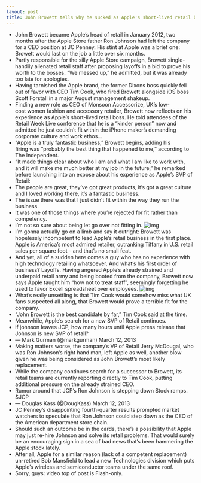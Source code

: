 ```yaml
---
layout: post
title: John Browett tells why he sucked as Apple's short-lived retail boss
---
```

* John Browett became Apple’s head of retail in January 2012, two months after the Apple Store father Ron Johnson had left the company for a CEO position at JC Penney. His stint at Apple was a brief one: Browett would last on the job a little over six months.
* Partly responsible for the silly Apple Store campaign, Browett single-handily alienated retail staff after proposing layoffs in a bid to prove his worth to the bosses. “We messed up,” he admitted, but it was already too late for apologies.
* Having tarnished the Apple brand, the former Dixons boss quickly fell out of favor with CEO Tim Cook, who fired Browett alongside iOS boss Scott Forstall in a major August management shakeup.
* Finding a new role as CEO of Monsoon Accessorize, UK’s low-cost women fashion and accessory retailer, Browett now reflects on his experience as Apple’s short-lived retail boss. He told attendees of the Retail Week Live conference that he is a “kinder person” now and admitted he just couldn’t fit within the iPhone maker’s demanding corporate culture and work ethos…
* “Apple is a truly fantastic business,” Browett begins, adding his firing was “probably the best thing that happened to me,” according to The Independent.
* “It made things clear about who I am and what I am like to work with, and it will make me much better at my job in the future,” he remarked before launching into an expose about his experience as Apple’s SVP of Retail:
* The people are great, they’ve got great products, it’s got a great culture and I loved working there, it’s a fantastic business.
* The issue there was that I just didn’t fit within the way they run the business.
* It was one of those things where you’re rejected for fit rather than competency.
* I’m not so sure about being let go over not fitting in.
![img](http://media.idownloadblog.com/wp-content/uploads/2013/03/John-Browett-at-Apple-Store-001.jpg)
* I’m gonna actually go on a limb and say it outright: Browett was hopelessly incompetent to lead Apple’s retail business in the first place. Apple is America’s most admired retailer, outranking Tiffany in U.S. retail sales per square foot – and that’s no small feat.
* And yet, all of a sudden here comes a guy who has no experience with high technology retailing whatsoever. And what’s his first order of business? Layoffs. Having angered Apple’s already strained and underpaid retail army and being booted from the company, Browett now says Apple taught him “how not to treat staff”, seemingly forgetting he used to favor Excell spreadsheet over employees.
![img](http://media.idownloadblog.com/wp-content/uploads/2012/10/Apple-Store-Wangfujung-Beijing-exterior-003.jpg)
* What’s really unsettling is that Tim Cook would somehow miss what UK fans suspected all along, that Browett would prove a terrible fit for the company.
* “John Browett is the best candidate by far,” Tim Cook said at the time.
* Meanwhile, Apple’s search for a new SVP of Retail continues.
* if johnson leaves JCP, how many hours until Apple press release that Johnson is new SVP of retail?
* — Mark Gurman (@markgurman) March 12, 2013
* Making matters worse, the company’s VP of Retail Jerry McDougal, who was Ron Johnson’s right hand man, left Apple as well, another blow given he was being considered as John Browett’s most likely replacement.
* While the company continues search for a successor to Browett, its retail teams are currently reporting directly to Tim Cook, putting additional pressure on the already strained CEO.
* Rumor around that JCP’s Ron Johnson is stepping down Stock ramps. $JCP
* — Douglas Kass (@DougKass) March 12, 2013
* JC Penney’s disappointing fourth-quarter results prompted market watchers to speculate that Ron Johnson could step down as the CEO of the American department store chain.
* Should such an outcome be in the cards, there’s a possibility that Apple may just re-hire Johnson and solve its retail problems. That would surely be an encouraging sign in a sea of bad news that’s been hammering the Apple stock lately.
* After all, Apple for a similar reason (lack of a competent replacement) un-retired Bob Mansfield to lead a new Technologies division which puts Apple’s wireless and semiconductor teams under the same roof.
* Sorry, guys: video top of post is Flash-only.

